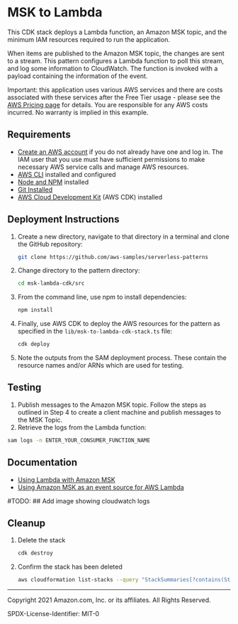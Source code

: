 # MSK to Lambda

This CDK stack deploys a Lambda function, an Amazon MSK topic, and the minimum IAM resources required to run the application.

When items are published to the Amazon MSK topic, the changes are sent to a stream. This pattern configures a Lambda function to poll this stream, and log some information to CloudWatch. The function is invoked with a payload containing the information of the event.

Important: this application uses various AWS services and there are costs associated with these services after the Free Tier usage - please see the [AWS Pricing page](https://aws.amazon.com/pricing/) for details. You are responsible for any AWS costs incurred. No warranty is implied in this example.

## Requirements

- [Create an AWS account](https://portal.aws.amazon.com/gp/aws/developer/registration/index.html) if you do not already have one and log in. The IAM user that you use must have sufficient permissions to make necessary AWS service calls and manage AWS resources.
- [AWS CLI](https://docs.aws.amazon.com/cli/latest/userguide/install-cliv2.html) installed and configured
- [Node and NPM](https://nodejs.org/en/download/) installed
- [Git Installed](https://git-scm.com/book/en/v2/Getting-Started-Installing-Git)
- [AWS Cloud Development Kit](https://docs.aws.amazon.com/cdk/latest/guide/getting_started.html#getting_started_install) (AWS CDK) installed

## Deployment Instructions

1. Create a new directory, navigate to that directory in a terminal and clone the GitHub repository:
   ```sh
   git clone https://github.com/aws-samples/serverless-patterns
   ```
1. Change directory to the pattern directory:
   ```sh
   cd msk-lambda-cdk/src
   ```
1. From the command line, use npm to install dependencies:
   ```sh
   npm install
   ```
1. Finally, use AWS CDK to deploy the AWS resources for the pattern as specified in the `lib/msk-to-lambda-cdk-stack.ts` file:

   ```sh
   cdk deploy
   ```

1. Note the outputs from the SAM deployment process. These contain the resource names and/or ARNs which are used for testing.

## Testing

1. Publish messages to the Amazon MSK topic. Follow the steps as outlined in Step 4 to create a client machine and publish messages to the MSK Topic.
2. Retrieve the logs from the Lambda function:

```bash
sam logs -n ENTER_YOUR_CONSUMER_FUNCTION_NAME
```

## Documentation

- [Using Lambda with Amazon MSK](https://docs.aws.amazon.com/lambda/latest/dg/with-msk.html)
- [Using Amazon MSK as an event source for AWS Lambda](https://aws.amazon.com/blogs/compute/using-amazon-msk-as-an-event-source-for-aws-lambda/)

#TODO: ## Add image showing cloudwatch logs

<!-- ![Cloudwatch](images/cloudwatch-logs.png) -->

## Cleanup

1. Delete the stack
   ```bash
   cdk destroy
   ```
1. Confirm the stack has been deleted
   ```bash
   aws cloudformation list-stacks --query "StackSummaries[?contains(StackName,'STACK_NAME')].StackStatus"
   ```

---

Copyright 2021 Amazon.com, Inc. or its affiliates. All Rights Reserved.

SPDX-License-Identifier: MIT-0
